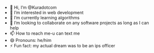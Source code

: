 - 👋 Hi, I’m @Kuradotcom
- 👀 I’m interested in web development
- 🌱 I’m currently learning algorithms
- 💞️ I’m looking to collaborate on any software projects as long as I can help
- 📫 How to reach me-u can text me
- 😄 Pronouns: he/him
- ⚡ Fun fact: my actual dream was to be an ips officer

<!---
Kuradotcom/Kuradotcom is a ✨ special ✨ repository because its `README.md` (this file) appears on your GitHub profile.
You can click the Preview link to take a look at your changes.
--->
